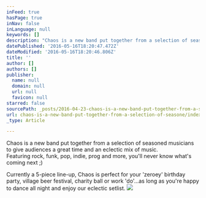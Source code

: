 ```yaml
---
inFeed: true
hasPage: true
inNav: false
inLanguage: null
keywords: []
description: "Chaos is a new band put together from a selection of seasoned musicians to give audiences a great time and an eclectic mix of music. Featuring rock, funk, pop, indie, prog and more, you'll never know what's coming next ;)"
datePublished: '2016-05-16T18:20:47.472Z'
dateModified: '2016-05-16T18:20:46.806Z'
title: ''
author: []
authors: []
publisher:
  name: null
  domain: null
  url: null
  favicon: null
starred: false
sourcePath: _posts/2016-04-23-chaos-is-a-new-band-put-together-from-a-selection-of-seasone.md
url: chaos-is-a-new-band-put-together-from-a-selection-of-seasone/index.html
_type: Article

---
```

Chaos is a new band put together from a selection of seasoned musicians to give audiences a great time and an eclectic mix of music.  
Featuring rock, funk, pop, indie, prog and more, you'll never know what's coming next ;)

Currently a 5-piece line-up, Chaos is perfect for your 'zeroey' birthday party, village beer festival, charity ball or work 'do'...as long as you're happy to dance all night and enjoy our eclectic setlist.
![](https://the-grid-user-content.s3-us-west-2.amazonaws.com/5774c304-96ed-4d7c-9c5c-8a79060a7e33.tif)